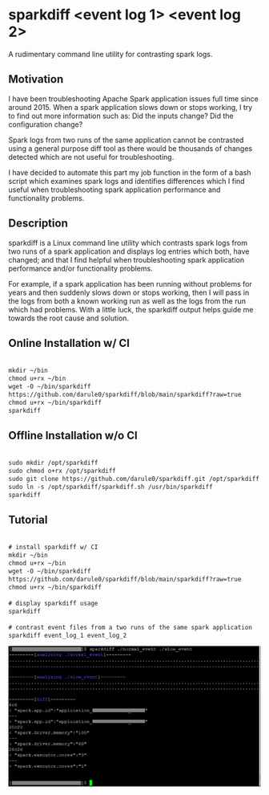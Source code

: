 # sparkdiff <event log 1> <event log 2>
A rudimentary command line utility for contrasting spark logs.

## Motivation
I have been troubleshooting Apache Spark application issues full time since around 2015. When a spark application slows down or stops working, I try to find out more information such as: Did the inputs change? Did the configuration change?

Spark logs from two runs of the same application cannot be contrasted using a general purpose diff tool as there would be thousands of changes detected which are not useful for troubleshooting.

I have decided to automate this part my job function in the form of a bash script which examines spark logs and identifies differences which I find useful when troubleshooting spark application performance and functionality problems. 
  
## Description
sparkdiff is a Linux command line utility which contrasts spark logs from two runs of a spark application and displays log entries which both, have changed; and that I find helpful when troubleshooting spark application performance and/or functionality problems.

For example, if a spark application has been running without problems for years and then suddenly slows down or stops working, then I will pass in the logs from both a known working run as well as the logs from the run which had problems. With a little luck, the sparkdiff output helps guide me towards the root cause and solution.

## Online Installation w/ CI
```console

mkdir ~/bin
chmod u+rx ~/bin
wget -O ~/bin/sparkdiff https://github.com/darule0/sparkdiff/blob/main/sparkdiff?raw=true
chmod u+rx ~/bin/sparkdiff
sparkdiff

```



## Offline Installation w/o CI
```console

sudo mkdir /opt/sparkdiff
sudo chmod o+rx /opt/sparkdiff
sudo git clone https://github.com/darule0/sparkdiff.git /opt/sparkdiff
sudo ln -s /opt/sparkdiff/sparkdiff.sh /usr/bin/sparkdiff
sparkdiff

```

## Tutorial
```console

# install sparkdiff w/ CI
mkdir ~/bin
chmod u+rx ~/bin
wget -O ~/bin/sparkdiff https://github.com/darule0/sparkdiff/blob/main/sparkdiff?raw=true
chmod u+rx ~/bin/sparkdiff

# display sparkdiff usage
sparkdiff

# contrast event files from a two runs of the same spark application
sparkdiff event_log_1 event_log_2

```

![alt text](https://raw.githubusercontent.com/darule0/sparkdiff/main/sparkdiff.png)

